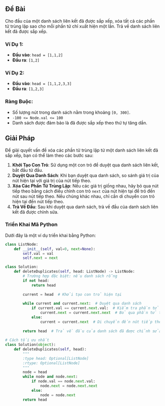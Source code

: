 ## Đề Bài

Cho đầu của một danh sách liên kết đã được sắp xếp, xóa tất cả các phần tử trùng lặp sao cho mỗi phần tử chỉ xuất hiện một lần. Trả về danh sách liên kết đã được sắp xếp.

### Ví Dụ 1:

- **Đầu vào**: `head = [1,1,2]`
- **Đầu ra**: `[1,2]`

### Ví Dụ 2:

- **Đầu vào**: `head = [1,1,2,3,3]`
- **Đầu ra**: `[1,2,3]`

### Ràng Buộc:

- Số lượng nút trong danh sách nằm trong khoảng `[0, 300]`.
- `-100 <= Node.val <= 100`
- Danh sách được đảm bảo là đã được sắp xếp theo thứ tự tăng dần.

## Giải Pháp

Để giải quyết vấn đề xóa các phần tử trùng lặp từ một danh sách liên kết đã sắp xếp, bạn có thể làm theo các bước sau:

1. **Khởi Tạo Con Trỏ**: Sử dụng một con trỏ để duyệt qua danh sách liên kết, bắt đầu từ đầu.
2. **Duyệt Qua Danh Sách**: Khi bạn duyệt qua danh sách, so sánh giá trị của nút hiện tại với giá trị của nút tiếp theo.
3. **Xóa Các Phần Tử Trùng Lặp**: Nếu các giá trị giống nhau, hãy bỏ qua nút tiếp theo bằng cách điều chỉnh con trỏ `next` của nút hiện tại để trỏ đến nút sau nút tiếp theo. Nếu chúng khác nhau, chỉ cần di chuyển con trỏ hiện tại đến nút tiếp theo.
4. **Trả Về Đầu**: Sau khi duyệt qua danh sách, trả về đầu của danh sách liên kết đã được chỉnh sửa.

### Triển Khai Mã Python

Dưới đây là một ví dụ triển khai bằng Python:

```python
class ListNode:
    def __init__(self, val=0, next=None):
        self.val = val
        self.next = next

class Solution:
    def deleteDuplicates(self, head: ListNode) -> ListNode:
        # Trường hợp đặc biệt: nếu danh sách rỗng
        if not head:
            return head
        
        current = head  # Khởi tạo con trỏ hiện tại
        
        while current and current.next:  # Duyệt qua danh sách
            if current.val == current.next.val:  # Kiểm tra phần tử trùng lặp
                current.next = current.next.next  # Bỏ qua phần tử trùng lặp
            else:
                current = current.next  # Di chuyển đến nút tiếp theo
        
        return head  # Trả về đầu của danh sách đã được chỉnh sửa
        
# Cách tối ưu nhất
class Solution(object):
    def deleteDuplicates(self, head):
        """
        :type head: Optional[ListNode]
        :rtype: Optional[ListNode]
        """
        node = head
        while node and node.next:
            if node.val == node.next.val:
                node.next = node.next.next
            else:
                node = node.next
        return head    